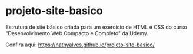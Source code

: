# projeto-site-basico

Estrutura de site básico criada para um exercício de HTML e CSS do curso "Desenvolvimento Web Compacto e Completo" da Udemy.

Confira aqui: https://nathyalves.github.io/projeto-site-basico/
